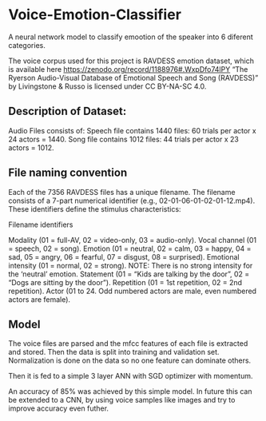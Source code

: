 # Voice-Emotion-Classifier
A neural network model to classify emootion of the speaker into 6 diferent categories.


The voice corpus used for this project is RAVDESS emotion dataset, which is available here https://zenodo.org/record/1188976#.WxpDfo74lPY
“The Ryerson Audio-Visual Database of Emotional Speech and Song (RAVDESS)” by Livingstone & Russo is licensed under CC BY-NA-SC 4.0.

## Description of Dataset:

Audio Files consists of:
Speech file contains 1440 files: 60 trials per actor x 24 actors = 1440. 
Song file contains 1012 files: 44 trials per actor x 23 actors = 1012.

## File naming convention

Each of the 7356 RAVDESS files has a unique filename. The filename consists of a 7-part numerical identifier (e.g., 02-01-06-01-02-01-12.mp4). These identifiers define the stimulus characteristics:

Filename identifiers 

Modality (01 = full-AV, 02 = video-only, 03 = audio-only).
Vocal channel (01 = speech, 02 = song).
Emotion (01 = neutral, 02 = calm, 03 = happy, 04 = sad, 05 = angry, 06 = fearful, 07 = disgust, 08 = surprised).
Emotional intensity (01 = normal, 02 = strong). NOTE: There is no strong intensity for the ‘neutral’ emotion.
Statement (01 = “Kids are talking by the door”, 02 = “Dogs are sitting by the door”).
Repetition (01 = 1st repetition, 02 = 2nd repetition).
Actor (01 to 24. Odd numbered actors are male, even numbered actors are female).


## Model 

The voice files are parsed and the mfcc features of each file is extracted and stored. Then the data is split into training
and validation set. Normalization is done on the data so no one feature can dominate others.

Then it is fed to a simple 3 layer ANN with SGD optimizer with momentum.

An accuracy of 85% was achieved by this simple model. In future this can be extended to a CNN, by using voice samples like images
and try to improve accuracy even futher.

